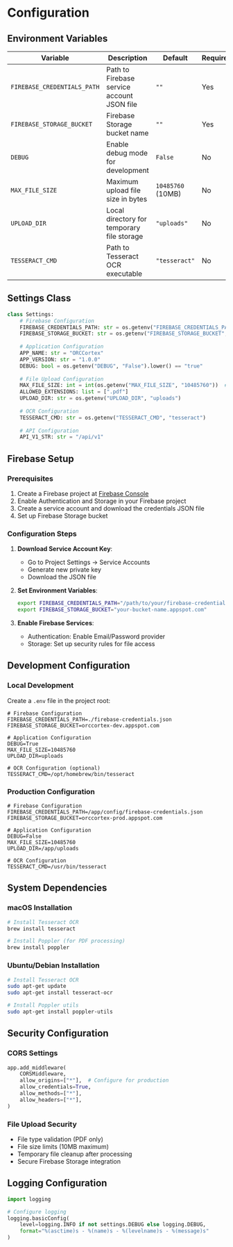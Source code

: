 # Configuration

## Environment Variables

| Variable | Description | Default | Required |
|----------|-------------|---------|----------|
| `FIREBASE_CREDENTIALS_PATH` | Path to Firebase service account JSON file | `""` | Yes |
| `FIREBASE_STORAGE_BUCKET` | Firebase Storage bucket name | `""` | Yes |
| `DEBUG` | Enable debug mode for development | `False` | No |
| `MAX_FILE_SIZE` | Maximum upload file size in bytes | `10485760` (10MB) | No |
| `UPLOAD_DIR` | Local directory for temporary file storage | `"uploads"` | No |
| `TESSERACT_CMD` | Path to Tesseract OCR executable | `"tesseract"` | No |

## Settings Class

```python
class Settings:
    # Firebase Configuration
    FIREBASE_CREDENTIALS_PATH: str = os.getenv("FIREBASE_CREDENTIALS_PATH", "")
    FIREBASE_STORAGE_BUCKET: str = os.getenv("FIREBASE_STORAGE_BUCKET", "")
    
    # Application Configuration
    APP_NAME: str = "ORCCortex"
    APP_VERSION: str = "1.0.0"
    DEBUG: bool = os.getenv("DEBUG", "False").lower() == "true"
    
    # File Upload Configuration
    MAX_FILE_SIZE: int = int(os.getenv("MAX_FILE_SIZE", "10485760"))  # 10MB
    ALLOWED_EXTENSIONS: list = [".pdf"]
    UPLOAD_DIR: str = os.getenv("UPLOAD_DIR", "uploads")
    
    # OCR Configuration
    TESSERACT_CMD: str = os.getenv("TESSERACT_CMD", "tesseract")
    
    # API Configuration
    API_V1_STR: str = "/api/v1"
```

## Firebase Setup

### Prerequisites

1. Create a Firebase project at [Firebase Console](https://console.firebase.google.com/)
2. Enable Authentication and Storage in your Firebase project
3. Create a service account and download the credentials JSON file
4. Set up Firebase Storage bucket

### Configuration Steps

1. **Download Service Account Key**:
   - Go to Project Settings → Service Accounts
   - Generate new private key
   - Download the JSON file

2. **Set Environment Variables**:
   ```bash
   export FIREBASE_CREDENTIALS_PATH="/path/to/your/firebase-credentials.json"
   export FIREBASE_STORAGE_BUCKET="your-bucket-name.appspot.com"
   ```

3. **Enable Firebase Services**:
   - Authentication: Enable Email/Password provider
   - Storage: Set up security rules for file access

## Development Configuration

### Local Development

Create a `.env` file in the project root:

```env
# Firebase Configuration
FIREBASE_CREDENTIALS_PATH=./firebase-credentials.json
FIREBASE_STORAGE_BUCKET=orccortex-dev.appspot.com

# Application Configuration
DEBUG=True
MAX_FILE_SIZE=10485760
UPLOAD_DIR=uploads

# OCR Configuration (optional)
TESSERACT_CMD=/opt/homebrew/bin/tesseract
```

### Production Configuration

```env
# Firebase Configuration
FIREBASE_CREDENTIALS_PATH=/app/config/firebase-credentials.json
FIREBASE_STORAGE_BUCKET=orccortex-prod.appspot.com

# Application Configuration
DEBUG=False
MAX_FILE_SIZE=10485760
UPLOAD_DIR=/app/uploads

# OCR Configuration
TESSERACT_CMD=/usr/bin/tesseract
```

## System Dependencies

### macOS Installation

```bash
# Install Tesseract OCR
brew install tesseract

# Install Poppler (for PDF processing)
brew install poppler
```

### Ubuntu/Debian Installation

```bash
# Install Tesseract OCR
sudo apt-get update
sudo apt-get install tesseract-ocr

# Install Poppler utils
sudo apt-get install poppler-utils
```

## Security Configuration

### CORS Settings

```python
app.add_middleware(
    CORSMiddleware,
    allow_origins=["*"],  # Configure for production
    allow_credentials=True,
    allow_methods=["*"],
    allow_headers=["*"],
)
```

### File Upload Security

- File type validation (PDF only)
- File size limits (10MB maximum)
- Temporary file cleanup after processing
- Secure Firebase Storage integration

## Logging Configuration

```python
import logging

# Configure logging
logging.basicConfig(
    level=logging.INFO if not settings.DEBUG else logging.DEBUG,
    format="%(asctime)s - %(name)s - %(levelname)s - %(message)s"
)
```